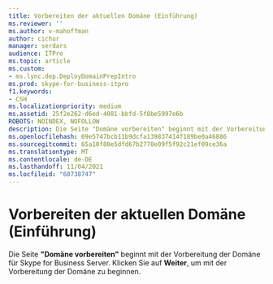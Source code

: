 ```yaml
---
title: Vorbereiten der aktuellen Domäne (Einführung)
ms.reviewer: ''
ms.author: v-mahoffman
author: cichur
manager: serdars
audience: ITPro
ms.topic: article
ms.custom:
- ms.lync.dep.DeployDomainPrepIntro
ms.prod: skype-for-business-itpro
f1.keywords:
- CSH
ms.localizationpriority: medium
ms.assetid: 25f2e262-d6ed-4081-bbfd-5f8be5997e6b
ROBOTS: NOINDEX, NOFOLLOW
description: Die Seite "Domäne vorbereiten" beginnt mit der Vorbereitung der Domäne für Skype for Business Server. Klicken Sie auf Weiter, um mit der Vorbereitung der Domäne zu beginnen.
ms.openlocfilehash: 69e5747bcb11b9dcfa139837414f189be0a46886
ms.sourcegitcommit: 65a10f80e5dfd67b2778e09f5f92c21ef09ce36a
ms.translationtype: MT
ms.contentlocale: de-DE
ms.lasthandoff: 11/04/2021
ms.locfileid: "60738747"
---
```

# <a name="prepare-current-domain-intro"></a>Vorbereiten der aktuellen Domäne (Einführung)
 
Die Seite **"Domäne vorbereiten"** beginnt mit der Vorbereitung der Domäne für Skype for Business Server. Klicken Sie auf **Weiter**, um mit der Vorbereitung der Domäne zu beginnen.
  


